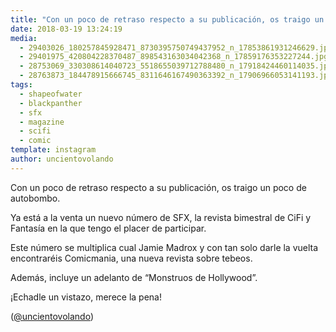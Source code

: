 ```yaml
---
title: "Con un poco de retraso respecto a su publicación, os traigo un poco de autobombo"
date: 2018-03-19 13:24:19
media: 
  - 29403026_180257845928471_8730395750749437952_n_17853861931246629.jpg
  - 29401975_420804228370487_898543163034042368_n_17859176353227244.jpg
  - 28753069_330308614040723_5518655039712788480_n_17918424460114035.jpg
  - 28763873_184478915666745_8311646167490363392_n_17906966053141193.jpg
tags: 
  - shapeofwater
  - blackpanther
  - sfx
  - magazine
  - scifi
  - comic
template: instagram
author: uncientovolando
---
```


Con un poco de retraso respecto a su publicación, os traigo un poco de autobombo.


Ya está a la venta un nuevo número de SFX, la revista bimestral de CiFi y Fantasía en la que tengo el placer de participar.


Este número se multiplica cual Jamie Madrox y con tan solo darle la vuelta encontraréis Comicmania, una nueva revista sobre tebeos.


Además, incluye un adelanto de “Monstruos de Hollywood”.


¡Echadle un vistazo, merece la pena!


([@uncientovolando](https://instagram.com/uncientovolando))








